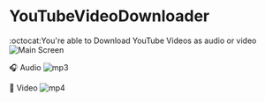 ﻿# YouTubeVideoDownloader

:octocat:You're able to Download YouTube Videos as audio or video
![Main Screen](https://user-images.githubusercontent.com/26960992/215359857-53a83cf5-351f-4053-ae6c-2b733215bcf1.jpg)



:headphones: Audio
![mp3](https://user-images.githubusercontent.com/26960992/215359788-0542d1af-527d-421b-afd2-36652b234986.jpg)

🎥 Video
![mp4](https://user-images.githubusercontent.com/26960992/215359907-2fafbf0d-e526-4090-979d-df3f29675e08.jpg)
